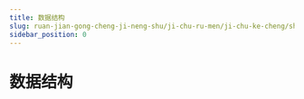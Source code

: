 ```yaml
---
title: 数据结构
slug: ruan-jian-gong-cheng-ji-neng-shu/ji-chu-ru-men/ji-chu-ke-cheng/shu-ju-jie-gou/shu-ju-jie-gou
sidebar_position: 0
---
```


# 数据结构

